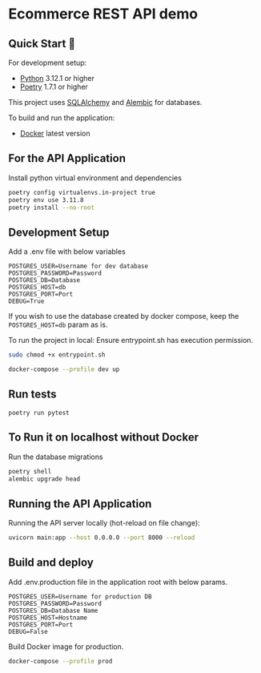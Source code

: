 # Ecommerce REST API demo

## Quick Start 🚀

For development setup:
- [Python](https://www.python.org/downloads/) 3.12.1 or higher
- [Poetry](https://python-poetry.org/docs/#installing-with-the-official-installer) 1.7.1 or higher

This project uses [SQLAlchemy](http://sqlalche.me) and [Alembic](https://alembic.sqlalchemy.org) for databases.


To build and run the application:
- [Docker](https://www.docker.com/products/docker-desktop/) latest version

## For the API Application

Install python virtual environment and dependencies

```bash
poetry config virtualenvs.in-project true
poetry env use 3.11.8
poetry install --no-root
```

## Development Setup

Add a .env file with below variables

```
POSTGRES_USER=Username for dev database
POSTGRES_PASSWORD=Password
POSTGRES_DB=Database
POSTGRES_HOST=db
POSTGRES_PORT=Port
DEBUG=True
```
If you wish to use the database created by docker compose, keep the `POSTGRES_HOST=db` param as is. 

To run the project in local:
Ensure entrypoint.sh has execution permission.
```bash
sudo chmod +x entrypoint.sh
```
```bash
docker-compose --profile dev up
```
## Run tests
```
poetry run pytest
```
## To Run it on localhost without Docker
Run the database migrations
```bash
poetry shell
alembic upgrade head
```

## Running the API Application

Running the API server locally (hot-reload on file change):

```bash
uvicorn main:app --host 0.0.0.0 --port 8000 --reload
```

## Build and deploy
Add .env.production file in the application root with below params.
```
POSTGRES_USER=Username for production DB
POSTGRES_PASSWORD=Password
POSTGRES_DB=Database Name
POSTGRES_HOST=Hostname
POSTGRES_PORT=Port
DEBUG=False
```
Build Docker image for production.
```bash
docker-compose --profile prod
```
